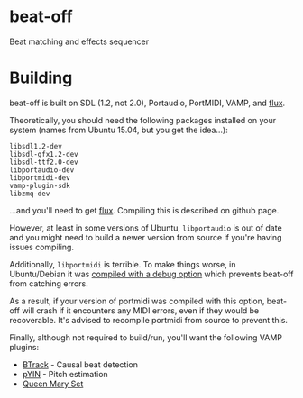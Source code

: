 beat-off
========

Beat matching and effects sequencer

Building
========

beat-off is built on SDL (1.2, not 2.0), Portaudio, PortMIDI, VAMP, and [flux](http://github.com/zbanks/flux).

Theoretically, you should need the following packages installed on your system (names from Ubuntu 15.04, but you get the idea...):
```
libsdl1.2-dev
libsdl-gfx1.2-dev
libsdl-ttf2.0-dev
libportaudio-dev
libportmidi-dev
vamp-plugin-sdk
libzmq-dev
```
...and you'll need to get [flux](http://github.com/zbanks/flux). Compiling this is described on github page.

However, at least in some versions of Ubuntu, `libportaudio` is out of date and you might need to build a newer version from source if you're having issues compiling.

Additionally, `libportmidi` is terrible. To make things worse, in Ubuntu/Debian it was [compiled with a debug option](https://bugs.debian.org/cgi-bin/bugreport.cgi?bug=765375) which prevents beat-off from catching errors. 

As a result, if your version of portmidi was compiled with this option, beat-off will crash if it encounters any MIDI errors, even if they would be recoverable. It's advised to recompile portmidi from source to prevent this.

Finally, although not required to build/run, you'll want the following VAMP plugins:

- [BTrack](https://github.com/adamstark/BTrack) - Causal beat detection
- [pYIN](https://code.soundsoftware.ac.uk/projects/pyin) - Pitch estimation
- [Queen Mary Set](http://isophonics.net/QMVampPlugins)

